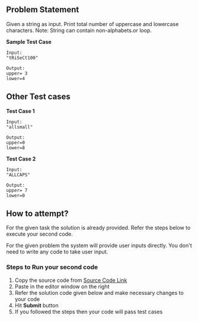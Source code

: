 ## Problem Statement
Given a string as input. Print total number of uppercase and lowercase 
characters. Note: String can contain non-alphabets.or loop.

**Sample Test Case**
```
Input:
"tRiSeCt100"

Output:
upper= 3
lower=4
```
## Other Test cases
**Test Case 1**
```
Input:
"allsmall"

Output:
upper=0
lower=8
```
**Test Case 2**
```
Input:
"ALLCAPS"

Output:
upper= 7
lower=0
```

## How to attempt?
For the given task the solution is already provided. Refer the steps below to execute your second code.

For the given problem the system will provide user inputs directly. You don't need to write any code to take user input.

### Steps to Run your second code
1. Copy the source code from [Source Code Link](https://raw.githubusercontent.com/Aartiarora22/Lab_assignments/main/P1/T3/Main.java)
2. Paste in the editor window on the right
3. Refer the solution code given below and make necessary changes to your code
4. Hit **Submit** button
5. If you followed the steps then your code will pass test cases
